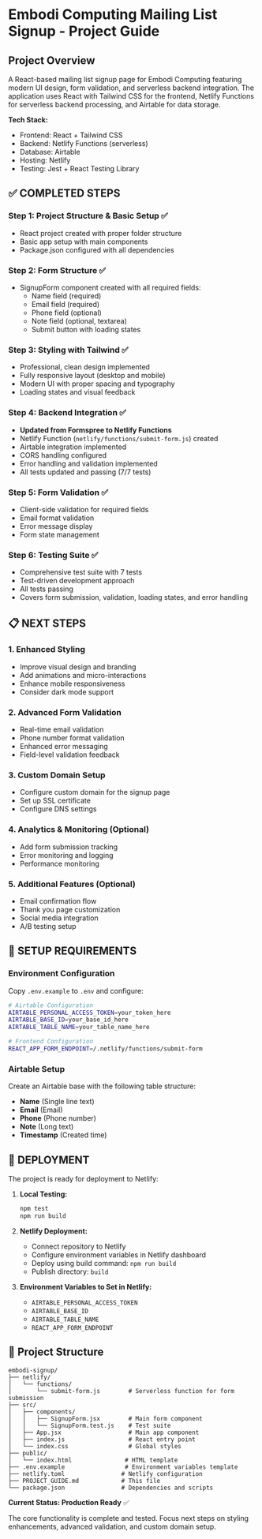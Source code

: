 # Embodi Computing Mailing List Signup - Project Guide

## Project Overview
A React-based mailing list signup page for Embodi Computing featuring modern UI design, form validation, and serverless backend integration. The application uses React with Tailwind CSS for the frontend, Netlify Functions for serverless backend processing, and Airtable for data storage.

**Tech Stack:**
- Frontend: React + Tailwind CSS
- Backend: Netlify Functions (serverless)
- Database: Airtable
- Hosting: Netlify
- Testing: Jest + React Testing Library

## ✅ COMPLETED STEPS

### Step 1: Project Structure & Basic Setup ✅
- React project created with proper folder structure
- Basic app setup with main components
- Package.json configured with all dependencies

### Step 2: Form Structure ✅ 
- SignupForm component created with all required fields:
  - Name field (required)
  - Email field (required) 
  - Phone field (optional)
  - Note field (optional, textarea)
  - Submit button with loading states

### Step 3: Styling with Tailwind ✅
- Professional, clean design implemented
- Fully responsive layout (desktop and mobile)
- Modern UI with proper spacing and typography
- Loading states and visual feedback

### Step 4: Backend Integration ✅
- **Updated from Formspree to Netlify Functions**
- Netlify Function (`netlify/functions/submit-form.js`) created
- Airtable integration implemented
- CORS handling configured
- Error handling and validation implemented
- All tests updated and passing (7/7 tests)

### Step 5: Form Validation ✅
- Client-side validation for required fields
- Email format validation
- Error message display
- Form state management

### Step 6: Testing Suite ✅
- Comprehensive test suite with 7 tests
- Test-driven development approach
- All tests passing
- Covers form submission, validation, loading states, and error handling

## 📋 NEXT STEPS

### 1. Enhanced Styling
- Improve visual design and branding
- Add animations and micro-interactions
- Enhance mobile responsiveness
- Consider dark mode support

### 2. Advanced Form Validation
- Real-time email validation
- Phone number format validation
- Enhanced error messaging
- Field-level validation feedback

### 3. Custom Domain Setup
- Configure custom domain for the signup page
- Set up SSL certificate
- Configure DNS settings

### 4. Analytics & Monitoring (Optional)
- Add form submission tracking
- Error monitoring and logging
- Performance monitoring

### 5. Additional Features (Optional)
- Email confirmation flow
- Thank you page customization
- Social media integration
- A/B testing setup

## 🔧 SETUP REQUIREMENTS

### Environment Configuration
Copy `.env.example` to `.env` and configure:
```bash
# Airtable Configuration
AIRTABLE_PERSONAL_ACCESS_TOKEN=your_token_here
AIRTABLE_BASE_ID=your_base_id_here
AIRTABLE_TABLE_NAME=your_table_name_here

# Frontend Configuration
REACT_APP_FORM_ENDPOINT=/.netlify/functions/submit-form
```

### Airtable Setup
Create an Airtable base with the following table structure:
- **Name** (Single line text)
- **Email** (Email)
- **Phone** (Phone number)
- **Note** (Long text)
- **Timestamp** (Created time)

## 🚀 DEPLOYMENT

The project is ready for deployment to Netlify:

1. **Local Testing:**
   ```bash
   npm test
   npm run build
   ```

2. **Netlify Deployment:**
   - Connect repository to Netlify
   - Configure environment variables in Netlify dashboard
   - Deploy using build command: `npm run build`
   - Publish directory: `build`

3. **Environment Variables to Set in Netlify:**
   - `AIRTABLE_PERSONAL_ACCESS_TOKEN`
   - `AIRTABLE_BASE_ID`
   - `AIRTABLE_TABLE_NAME`
   - `REACT_APP_FORM_ENDPOINT`

## 📁 Project Structure
```
embodi-signup/
├── netlify/
│   └── functions/
│       └── submit-form.js        # Serverless function for form submission
├── src/
│   ├── components/
│   │   ├── SignupForm.jsx        # Main form component
│   │   └── SignupForm.test.js    # Test suite
│   ├── App.jsx                   # Main app component
│   ├── index.js                  # React entry point
│   └── index.css                 # Global styles
├── public/
│   └── index.html               # HTML template
├── .env.example                 # Environment variables template
├── netlify.toml                # Netlify configuration
├── PROJECT_GUIDE.md            # This file
└── package.json                # Dependencies and scripts
```

**Current Status: Production Ready** ✅

The core functionality is complete and tested. Focus next steps on styling enhancements, advanced validation, and custom domain setup.